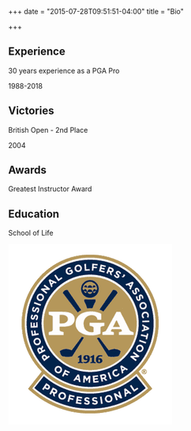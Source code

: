+++
date = "2015-07-28T09:51:51-04:00"
title = "Bio"

+++
## Experience

<div class="row"><div class="col-sm-8"><p>30 years experience as a PGA Pro </p></div><div class="col-sm-4"><p>1988-2018</p></div></div>  

## Victories

<div class="row"><div class="col-sm-8"><p> British Open - 2nd Place</p></div><div class="col-sm-4"><p>2004</p></div></div> 

## Awards

Greatest Instructor Award

## Education

School of Life

![](static/img/pagepro.png)